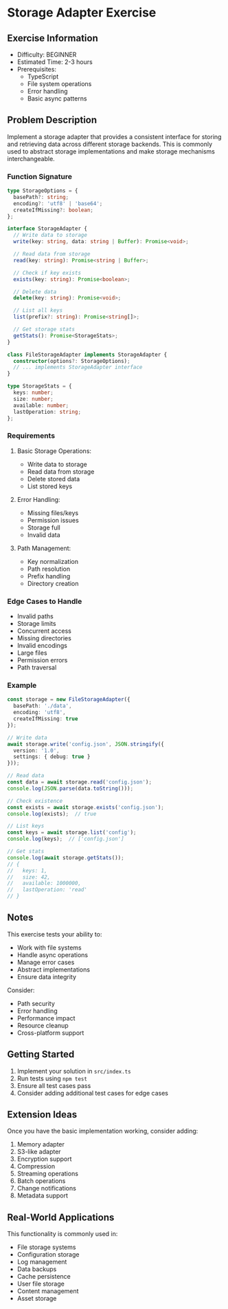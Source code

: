 # Storage Adapter Exercise

## Exercise Information
- Difficulty: BEGINNER
- Estimated Time: 2-3 hours
- Prerequisites:
    - TypeScript
    - File system operations
    - Error handling
    - Basic async patterns

## Problem Description

Implement a storage adapter that provides a consistent interface for storing and retrieving data across different storage backends. This is commonly used to abstract storage implementations and make storage mechanisms interchangeable.

### Function Signature
```typescript
type StorageOptions = {
  basePath?: string;
  encoding?: 'utf8' | 'base64';
  createIfMissing?: boolean;
};

interface StorageAdapter {
  // Write data to storage
  write(key: string, data: string | Buffer): Promise<void>;

  // Read data from storage
  read(key: string): Promise<string | Buffer>;

  // Check if key exists
  exists(key: string): Promise<boolean>;

  // Delete data
  delete(key: string): Promise<void>;

  // List all keys
  list(prefix?: string): Promise<string[]>;

  // Get storage stats
  getStats(): Promise<StorageStats>;
}

class FileStorageAdapter implements StorageAdapter {
  constructor(options?: StorageOptions);
  // ... implements StorageAdapter interface
}

type StorageStats = {
  keys: number;
  size: number;
  available: number;
  lastOperation: string;
};
```

### Requirements

1. Basic Storage Operations:
    - Write data to storage
    - Read data from storage
    - Delete stored data
    - List stored keys

2. Error Handling:
    - Missing files/keys
    - Permission issues
    - Storage full
    - Invalid data

3. Path Management:
    - Key normalization
    - Path resolution
    - Prefix handling
    - Directory creation

### Edge Cases to Handle

- Invalid paths
- Storage limits
- Concurrent access
- Missing directories
- Invalid encodings
- Large files
- Permission errors
- Path traversal

### Example

```typescript
const storage = new FileStorageAdapter({
  basePath: './data',
  encoding: 'utf8',
  createIfMissing: true
});

// Write data
await storage.write('config.json', JSON.stringify({
  version: '1.0',
  settings: { debug: true }
}));

// Read data
const data = await storage.read('config.json');
console.log(JSON.parse(data.toString()));

// Check existence
const exists = await storage.exists('config.json');
console.log(exists);  // true

// List keys
const keys = await storage.list('config');
console.log(keys);  // ['config.json']

// Get stats
console.log(await storage.getStats());
// {
//   keys: 1,
//   size: 42,
//   available: 1000000,
//   lastOperation: 'read'
// }
```

## Notes

This exercise tests your ability to:
- Work with file systems
- Handle async operations
- Manage error cases
- Abstract implementations
- Ensure data integrity

Consider:
- Path security
- Error handling
- Performance impact
- Resource cleanup
- Cross-platform support

## Getting Started

1. Implement your solution in `src/index.ts`
2. Run tests using `npm test`
3. Ensure all test cases pass
4. Consider adding additional test cases for edge cases

## Extension Ideas

Once you have the basic implementation working, consider adding:
1. Memory adapter
2. S3-like adapter
3. Encryption support
4. Compression
5. Streaming operations
6. Batch operations
7. Change notifications
8. Metadata support

## Real-World Applications

This functionality is commonly used in:
- File storage systems
- Configuration storage
- Log management
- Data backups
- Cache persistence
- User file storage
- Content management
- Asset storage
